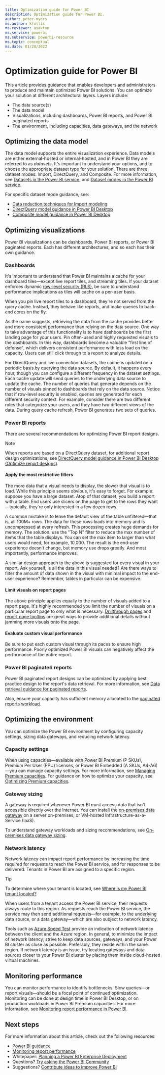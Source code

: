 ```yaml
---
title: Optimization guide for Power BI
description: Optimization guide for Power BI.
author: peter-myers
ms.author: kfollis
ms.reviewer: asaxton
ms.service: powerbi
ms.subservice: powerbi-resource
ms.topic: conceptual
ms.date: 01/28/2022
---
```


# Optimization guide for Power BI

This article provides guidance that enables developers and administrators to produce and maintain optimized Power BI solutions. You can optimize your solution at different architectural layers. Layers include:

- The data source(s)
- The data model
- Visualizations, including dashboards, Power BI reports, and Power BI paginated reports
- The environment, including capacities, data gateways, and the network

## Optimizing the data model

The data model supports the entire visualization experience. Data models are either external-hosted or internal-hosted, and in Power BI they are referred to as _datasets_. It's important to understand your options, and to choose the appropriate dataset type for your solution. There are three dataset modes: Import, DirectQuery, and Composite. For more information, see [Datasets in the Power BI service](../connect-data/service-datasets-understand.md), and  [Dataset modes in the Power BI service](../connect-data/service-dataset-modes-understand.md).

For specific dataset mode guidance, see:

- [Data reduction techniques for Import modeling](import-modeling-data-reduction.md)
- [DirectQuery model guidance in Power BI Desktop](directquery-model-guidance.md)
- [Composite model guidance in Power BI Desktop](composite-model-guidance.md)

## Optimizing visualizations

Power BI visualizations can be dashboards, Power BI reports, or Power BI paginated reports. Each has different architectures, and so each has their own guidance. 

### Dashboards

It's important to understand that Power BI maintains a cache for your dashboard tiles—except live report tiles, and streaming tiles. If your dataset enforces dynamic [row-level security (RLS)](../admin/service-admin-rls.md), be sure to understand performance implications as tiles will cache on a per-user basis.

When you pin live report tiles to a dashboard, they're not served from the query cache. Instead, they behave like reports, and make queries to back-end cores on the fly.

As the name suggests, retrieving the data from the cache provides better and more consistent performance than relying on the data source. One way to take advantage of this functionality is to have dashboards be the first landing page for your users. Pin often-used and highly requested visuals to the dashboards. In this way, dashboards become a valuable "first line of defense", which delivers consistent performance with less load on the capacity. Users can still click through to a report to analyze details.

For DirectQuery and live connection datasets, the cache is updated on a periodic basis by querying the data source. By default, it happens every hour, though you can configure a different frequency in the dataset settings. Each cache update will send queries to the underlying data source to update the cache. The number of queries that generate depends on the number of visuals pinned to dashboards that rely on the data source. Notice that if row-level security is enabled, queries are generated for each different security context. For example, consider there are two different roles that categorize your users, and they have two different views of the data. During query cache refresh, Power BI generates two sets of queries.

### Power BI reports

There are several recommendations for optimizing Power BI report designs.

> [!NOTE]
> When reports are based on a DirectQuery dataset, for additional report design optimizations, see [DirectQuery model guidance in Power BI Desktop (Optimize report designs)](directquery-model-guidance.md#optimize-report-designs).

#### Apply the most restrictive filters

The more data that a visual needs to display, the slower that visual is to load. While this principle seems obvious, it's easy to forget. For example: suppose you have a large dataset. Atop of that dataset, you build a report with a table. End users use slicers on the page to get to the rows they want—typically, they're only interested in a few dozen rows.

A common mistake is to leave the default view of the table unfiltered—that is, all 100M+ rows. The data for these rows loads into memory and is uncompressed at every refresh. This processing creates huge demands for memory. The solution: use the "Top N" filter to reduce the max number of items that the table displays. You can set the max item to larger than what users would need, for example, 10,000. The result is the end-user experience doesn't change, but memory use drops greatly. And most importantly, performance improves.

A similar design approach to the above is suggested for every visual in your report. Ask yourself, is all the data in this visual needed? Are there ways to filter the amount of data shown in the visual with minimal impact to the end-user experience? Remember, tables in particular can be expensive.

#### Limit visuals on report pages

The above principle applies equally to the number of visuals added to a report page. It's highly recommended you limit the number of visuals on a particular report page to only what is necessary. [Drillthrough pages](report-drillthrough.md) and [report page tooltips](report-page-tooltips.md) are great ways to provide additional details without jamming more visuals onto the page.

#### Evaluate custom visual performance

Be sure to put each custom visual through its paces to ensure high performance. Poorly optimized Power BI visuals can negatively affect the performance of the entire report.

### Power BI paginated reports

Power BI paginated report designs can be optimized by applying best practice design to the report's data retrieval. For more information, see [Data retrieval guidance for paginated reports](report-paginated-data-retrieval.md).

Also, ensure your capacity has sufficient memory allocated to the [paginated reports workload](../admin/service-admin-premium-workloads.md#paginated-reports).

## Optimizing the environment

You can optimize the Power BI environment by configuring capacity settings, sizing data gateways, and reducing network latency.

### Capacity settings

When using capacities—available with Power BI Premium (P SKUs), Premium Per User (PPU) licenses, or Power BI Embedded (A SKUs, A4-A6)—you can manage capacity settings. For more information, see [Managing Premium capacities](../admin/service-premium-capacity-manage.md). For guidance on how to optimize your capacity, see [Optimizing Premium capacities](../admin/service-premium-capacity-optimize.md).

### Gateway sizing

A gateway is required whenever Power BI must access data that isn't accessible directly over the Internet. You can install the [on-premises data gateway](../connect-data/service-gateway-onprem.md) on a server on-premises, or VM-hosted Infrastructure-as-a-Service (IaaS).

To understand gateway workloads and sizing recommendations, see [On-premises data gateway sizing](gateway-onprem-sizing.md).

### Network latency

Network latency can impact report performance by increasing the time required for requests to reach the Power BI service, and for responses to be delivered. Tenants in Power BI are assigned to a specific region.

> [!TIP]
> To determine where your tenant is located, see [Where is my Power BI tenant located?](../admin/service-admin-where-is-my-tenant-located.md)

When users from a tenant access the Power BI service, their requests always route to this region. As requests reach the Power BI service, the service may then send additional requests—for example, to the underlying data source, or a data gateway—which are also subject to network latency.

Tools such as [Azure Speed Test](https://azurespeedtest.azurewebsites.net/) provide an indication of network latency between the client and the Azure region. In general, to minimize the impact of network latency, strive to keep data sources, gateways, and your Power BI cluster as close as possible. Preferably, they reside within the same region. If network latency is an issue, try locating gateways and data sources closer to your Power BI cluster by placing them inside cloud-hosted virtual machines.

## Monitoring performance

You can monitor performance to identify bottlenecks. Slow queries—or report visuals—should be a focal point of continued optimization. Monitoring can be done at design time in Power BI Desktop, or on production workloads in Power BI Premium capacities. For more information, see [Monitoring report performance in Power BI](monitor-report-performance.md).

## Next steps

For more information about this article, check out the following resources:

- [Power BI guidance](index.yml)
- [Monitoring report performance](monitor-report-performance.md)
- Whitepaper: [Planning a Power BI Enterprise Deployment](https://go.microsoft.com/fwlink/?linkid=2057861)
- Questions? [Try asking the Power BI Community](https://community.powerbi.com/)
- Suggestions? [Contribute ideas to improve Power BI](https://ideas.powerbi.com/)
